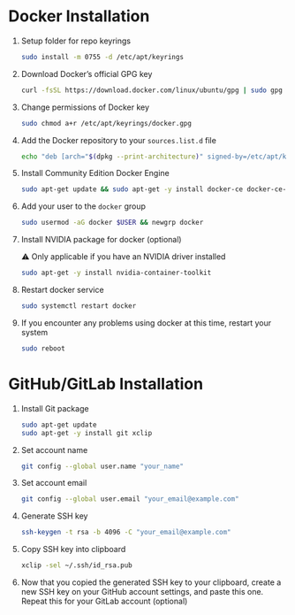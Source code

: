 # Docker Installation

1. Setup folder for repo keyrings

    ```bash
    sudo install -m 0755 -d /etc/apt/keyrings
    ```

2. Download Docker’s official GPG key

    ```bash
    curl -fsSL https://download.docker.com/linux/ubuntu/gpg | sudo gpg --dearmor -o /etc/apt/keyrings/docker.gpg
    ```

3. Change permissions of Docker key

    ```bash
    sudo chmod a+r /etc/apt/keyrings/docker.gpg
    ```

4. Add the Docker repository to your `sources.list.d` file

    ```bash
    echo "deb [arch="$(dpkg --print-architecture)" signed-by=/etc/apt/keyrings/docker.gpg] https://download.docker.com/linux/ubuntu "$(. /etc/os-release && echo "$VERSION_CODENAME")" stable" | sudo tee /etc/apt/sources.list.d/docker.list > /dev/null
    ```

5. Install Community Edition Docker Engine

    ```bash
    sudo apt-get update && sudo apt-get -y install docker-ce docker-ce-cli containerd.io docker-buildx-plugin docker-compose-plugin
    ```

6. Add your user to the `docker` group

    ```bash
    sudo usermod -aG docker $USER && newgrp docker
    ```

7. Install NVIDIA package for docker (optional)

    <aside>
    ⚠️ Only applicable if you have an NVIDIA driver installed

    </aside>

    ```bash
    sudo apt-get -y install nvidia-container-toolkit
    ```

8. Restart docker service

    ```bash
    sudo systemctl restart docker
    ```

9. If you encounter any problems using docker at this time, restart your system

    ```bash
    sudo reboot
    ```

# GitHub/GitLab Installation

1. Install Git package

    ```bash
    sudo apt-get update
    sudo apt-get -y install git xclip
    ```

2. Set account name

    ```bash
    git config --global user.name "your_name"
    ```

3. Set account email

    ```bash
    git config --global user.email "your_email@example.com"
    ```

4. Generate SSH key

    ```bash
    ssh-keygen -t rsa -b 4096 -C "your_email@example.com"
    ```

5. Copy SSH key into clipboard

    ```bash
    xclip -sel ~/.ssh/id_rsa.pub
    ```

6. Now that you copied the generated SSH key to your clipboard, create a new SSH key on your GitHub account settings, and paste this one. Repeat this for your GitLab account (optional)